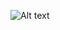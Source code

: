 ![Alt text](https://avatars.mds.yandex.net/i?id=028542b2f1dd05b8f9e2028726048e1e1ffc0a2a-12752501-images-thumbs&n=13)

<!--- https://avatars.mds.yandex.net/i?id=d7a8cf90411000e0a9b8d8cbf0518c7eeb3b73f6-5875719-images-thumbs&n=13 --->
